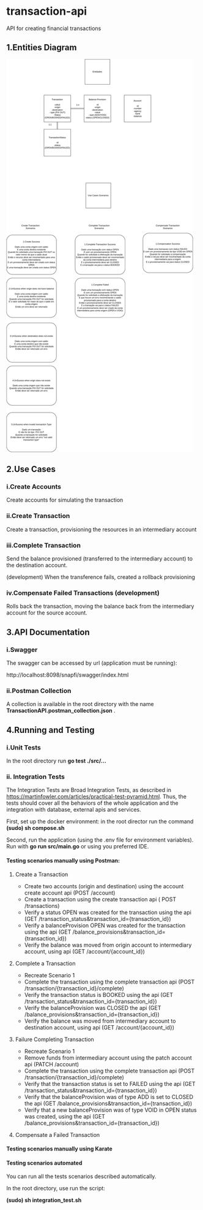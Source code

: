 # transaction-api

API for creating financial transactions

## 1.Entities Diagram

![alt-text](/images/transactionAPI.jpg)

## 2.Use Cases

### i.Create Accounts

Create accounts for simulating the transaction

### ii.Create Transaction

Create a transaction, provisioning the resources in an intermediary account

### iii.Complete Transaction

Send the balance provisioned (transferred to the intermediary account) to the destination account.

(development) When the transference fails, created a rollback provisioning

### iv.Compensate Failed Transactions  (development)

Rolls back the transaction, moving the balance back from the intermediary account for the source account.

## 3.API Documentation

### i.Swagger

The swagger can be accessed by url (application must be running):

http://localhost:8098/snapfi/swagger/index.html

### ii.Postman Collection

A collection is available in the root directory with the name  **TransactionAPI.postman_collection.json** .

## 4.Running and Testing

### i.Unit Tests

In the root directory run **go test ./src/...**

### ii. Integration Tests

The Integration Tests are Broad Integration Tests, as described in https://martinfowler.com/articles/practical-test-pyramid.html.
Thus, the tests should cover all the behaviors of the whole application and the integration with database, external apis and services.

First, set up the docker environment: in the root director run the command **(sudo) sh compose.sh**

Second, run the application (using the .env file for environment variables). Run with **go run src/main.go** or using you preferred IDE.

#### Testing scenarios manually using Postman:

1. Create a Transaction
    * Create two accounts (origin and destination) using the account create account api (POST /account)
    * Create a transaction using the create transaction api ( POST /transactions)
    * Verify a status OPEN was created for the transaction using the api (GET /transaction_status&transaction_id={transaction_id}) 
    * Verify a balanceProvision OPEN was created for the transaction using the api (GET /balance_provisions&transaction_id={transaction_id})
    * Verify the balance was moved from origin account to intermediary account, using api (GET /account/{account_id})

2. Complete a Transaction
    * Recreate Scenario 1
    * Complete the transaction using the complete transaction api (POST /transaction/{transaction_id}/complete)
    * Verify the transaction status is BOOKED using the api (GET /transaction_status&transaction_id={transaction_id}) 
    * Verify the balanceProvision was CLOSED the api (GET /balance_provisions&transaction_id={transaction_id})
    * Verify the balance was moved from intermediary account to destination account, using api (GET /account/{account_id})

3. Failure Completing Transaction
   * Recreate Scenario 1
   * Remove funds from intermediary account using the patch account api (PATCH /account)
   * Complete the transaction using the complete transaction api (POST /transaction/{transaction_id}/complete)
   * Verify that the transaction status is set to FAILED using the api (GET /transaction_status&transaction_id={transaction_id})
   * Verify that the balanceProvision was of type ADD is set to CLOSED the api (GET /balance_provisions&transaction_id={transaction_id})
   * Verify that a new balanceProvision was of type VOID in OPEN status was created, using the api (GET /balance_provisions&transaction_id={transaction_id})

4. Compensate a Failed Transaction

#### Testing scenarios manually using Karate


#### Testing scenarios automated

You can run all the tests scenarios described automatically.

In the root directory, use run the script:

**(sudo) sh integration_test.sh**


